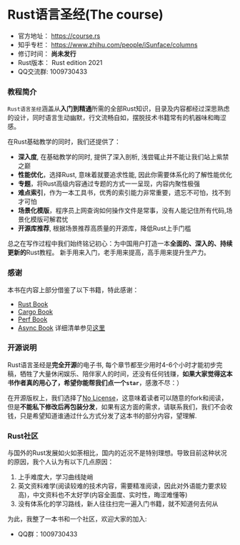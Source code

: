 # Rust语言圣经(The course)

- 官方地址： https://course.rs
- 知乎专栏： https://www.zhihu.com/people/iSunface/columns
- 修订时间： **尚未发行**
- Rust版本： Rust edition 2021
- QQ交流群: 1009730433

### 教程简介
`Rust语言圣经`涵盖从**入门到精通**所需的全部Rust知识，目录及内容都经过深思熟虑的设计，同时语言生动幽默，行文流畅自如，摆脱技术书籍常有的机器味和晦涩感。

在Rust基础教学的同时，我们还提供了：
- **深入度**, 在基础教学的同时, 提供了深入剖析, 浅尝辄止并不能让我们站上紫禁之巅
- **性能优化**，选择Rust, 意味着就要追求性能, 因此你需要体系化的了解性能优化
- **专题**，将Rust高级内容通过专题的方式一一呈现，内容内聚性极强
- **难点索引**，作为一本工具书，优秀的索引能力非常重要，遗忘不可怕，找不到才可怕
- **场景化模版**，程序员上网查询如何操作文件是常事，没有人能记住所有代码,场景化模版可解君忧
- **开源库推荐**, 根据场景推荐高质量的开源库，降低Rust上手门槛

总之在写作过程中我们始终铭记初心：为中国用户打造一本**全面的、深入的、持续更新的**Rust教程。 新手用来入门，老手用来提高，高手用来提升生产力。

### 感谢
本书在内容上部分借鉴了以下书籍，特此感谢：
- [Rust Book](https://doc.rust-lang.org/book)
- [Cargo Book](https://doc.rust-lang.org/cargo/index.html)
- [Perf Book](https://nnethercote.github.io/perf-book/title-page.html)
- [Async Book](https://rust-lang.github.io/async-book/01_getting_started/01_chapter.html)
详细清单参见[这里](https://github.com/sunface/rust-course/blob/main/writing-material/books.md)

### 开源说明
Rust语言圣经是**完全开源**的电子书, 每个章节都至少用时4-6个小时才能初步完稿，牺牲了大量休闲娱乐、陪伴家人的时间，还没有任何钱赚，**如果大家觉得这本书作者真的用心了，希望你能帮我们点一个`star`**，感激不尽：）

在开源版权上，我们选择了[No License](https://www.google.com.hk/url?sa=t&rct=j&q=&esrc=s&source=web&cd=&ved=2ahUKEwigkv-KtMT0AhXFdXAKHdI4BCcQFnoECAQQAw&url=https%3A%2F%2Fchoosealicense.com%2Fno-permission%2F&usg=AOvVaw3M2Q4IbdhnpJ2K71TF7SPB)，这意味着读者可以随意的fork和阅读，但是**不能私下修改后再包装分发**，如果有这方面的需求，请联系我们，我们不会收钱，只是希望知道谁通过什么方式分发了这本书的部分内容，望理解.


### Rust社区
与国外的Rust发展如火如荼相比，国内的近况不是特别理想。导致目前这种状况的原因，我个人认为有以下几点原因：
1. 上手难度大，学习曲线陡峭
2. 英文资料难学(阅读较难的技术内容，需要精准阅读，因此对外语能力要求较高)，中文资料也不太好学(内容全面度、实时性，晦涩难懂等)
3. 没有体系化的学习路线，新人往往扫完一遍入门书籍，就不知道何去何从

为此，我整了一本书和一个社区，欢迎大家的加入:
- QQ群：1009730433
